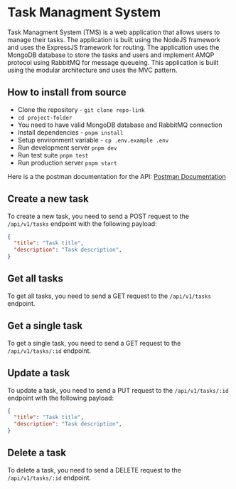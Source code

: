 # Task Managment System
Task Managment System (TMS) is a web application that allows users to manage their tasks. The application is built using the NodeJS framework and uses the ExpressJS framework for routing. The application uses the MongoDB database to store the tasks and users and implement AMQP protocol using RabbitMQ for message queueing. This application is built using the modular architecture and uses the MVC pattern.

## How to install from source
- Clone the repository - `git clone repo-link`
- `cd project-folder`
- You need to have valid MongoDB database and RabbitMQ connection
- Install dependencies - `pnpm install`
- Setup environment variable - `cp .env.example .env`
- Run development server `pnpm dev`
- Run test suite `pnpm test`
- Run production server `pnpm start`

Here is a the postman documentation for the API: [Postman Documentation](https://documenter.getpostman.com/view/24407924/2s9Yyweema)

## Create a new task
To create a new task, you need to send a POST request to the `/api/v1/tasks` endpoint with the following payload:
```json
{
  "title": "Task title",
  "description": "Task description",
}
```

## Get all tasks
To get all tasks, you need to send a GET request to the `/api/v1/tasks` endpoint.
 

## Get a single task
To get a single task, you need to send a GET request to the `/api/v1/tasks/:id` endpoint.


## Update a task
To update a task, you need to send a PUT request to the `/api/v1/tasks/:id` endpoint with the following payload:
```json
{
  "title": "Task title",
  "description": "Task description",
}
```

## Delete a task
To delete a task, you need to send a DELETE request to the `/api/v1/tasks/:id` endpoint.
